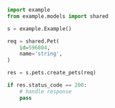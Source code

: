 <!-- Start SDK Example Usage [usage] -->
```python
import example
from example.models import shared

s = example.Example()

req = shared.Pet(
    id=596804,
    name='string',
)

res = s.pets.create_pets(req)

if res.status_code == 200:
    # handle response
    pass
```
<!-- End SDK Example Usage [usage] -->